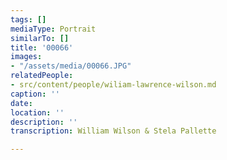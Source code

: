 ```yaml
---
tags: []
mediaType: Portrait
similarTo: []
title: '00066'
images:
- "/assets/media/00066.JPG"
relatedPeople:
- src/content/people/wiliam-lawrence-wilson.md
caption: ''
date: 
location: ''
description: ''
transcription: William Wilson & Stela Pallette

---
```

